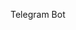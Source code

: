 Telegram Bot

<!---Counter-based OTPs 



docker run -t "ivbuch/bot" -bot 314217478:AAELPwmsUoYdmzw2Vqq22jeNsCTC9f5EhY4  -secret base32secret323 -chat 306665173

docker build -t "ivbuch/bot" .


secret "base32secret3232" -bot "314217478:AAELPwmsUoYdmzw2Vqq22jeNsCTC9f5EhY4" -chat 306665173 -->
